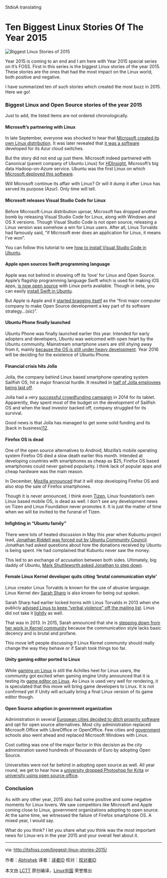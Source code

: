 StdioA translating

Ten Biggest Linux Stories Of The Year 2015
================================================================================
![Biggest Linux Stories of 2015](http://itsfoss.com/wp-content/uploads/2015/12/Biggest-Linux-Stories-2015.jpg)

Year 2015 is coming to an end and I am here with Year 2015 special series on It’s FOSS. First in this series is the biggest Linux stories of the year 2015. These stories are the ones that had the most impact on the Linux world, both positive and negative.

I have summarized ten of such stories which created the most buzz in 2015. Here we go!

### Biggest Linux and Open Source stories of the year 2015 ###

Just to add, the listed items are not ordered chronologically.

#### Microsoft’s partnering with Linux ####

In late September, everyone was shocked to hear that [Microsoft created its own Linux distribution][1]. It was later revealed that [it was a software][2] developed for its Azur cloud switches.

But the story did not end up just there. Microsoft indeed partnered with Canonical (parent company of Ubuntu Linux) for [HDInsight][3], Microsoft’s big data Hadoop-on-Azure service. Ubuntu was the first Linux on which [Microsoft deployed this software][4].

Will Microsoft continue its affair with Linux? Or will it dump it after Linux has served its purpose (Azur). Only time will tell.

#### Microsoft releases Visual Studio Code for Linux ####

Before Microsoft-Linux distribution uproar, Microsoft has dropped another bomb by releasing Visual Studio Code for Linux, along with Windows and OS X versions. Though Visual Studio Code is not open source, releasing a Linux version was somehow a win for Linux users. After all, Linus Torvalds had famously said, “if Microsoft ever does an application for Linux, it means I’ve won”.

You can follow this tutorial to see [how to install Visual Studio Code in Ubuntu][5].

#### Apple open sources Swift programming language ####

Apple was not behind in showing off its ‘love’ for Linux and Open Source. Apple’s flagship programming language Swift which is used for making iOS apps, [is now open source][6] with Linux ports available. Though in beta, you can easily [install Swift in Ubuntu][7].

But Apple is Apple and it [started bragging itself][8] as the “first major computer company to make Open Source development a key part of its software strategy…(sic)”.

#### Ubuntu Phone finally launched ####

Ubuntu Phone was finally launched earlier this year. Intended for early adopters and developers, Ubuntu was welcomed with open heart by the Ubuntu community. Mainstream smartphone users are still shying away from it, mainly [because the OS is still under heavy development][9]. Year 2016 will be deciding for the existence of Ubuntu Phone.

#### Financial crisis hits Jolla ####

Jolla, the company behind Linux based smartphone operating system Sailfish OS, hit a major financial hurdle. It resulted in [half of Jolla employees being laid off][10].

Jolla had a very [successful crowdfunding campaign][11] in 2014 for its tablet. Apparently, they spent most of the budget on the development of Sailfish OS and when the lead investor backed off, company struggled for its survival.

Good news is that Jolla has managed to get some solid funding and its ]back in business][12].

#### Firefox OS is dead ####

One of the open source alternatives to Android, Mozilla’s mobile operating system Firefox OS died a slow death earlier this month. Intended at developing countries with smartphones as cheap as $25, Firefox OS based smartphones could never gained popularity. I think lack of popular apps and cheap hardware was the main reason.

In December, [Mozilla announced][13] that it will stop developing Firefox OS and also stop the sale of Firefox smartphones.

Though it is never announced, I think even [Tizen][14], Linux foundation’s own Linux based mobile OS, is dead as well. I don’t see any development news on Tizen and Linux Foundation never promotes it. It is just the matter of time when we will be invited to the funeral of Tizen.

#### Infighting in “Ubuntu family” ####

There were lots of heated discussion in May this year when Kubuntu project lead, [Jonathan Riddell was forced out by Ubuntu Community Council][15]. Jonathan had asked questions about how the donations received by Ubuntu is being spent. He had complained that Kubuntu never saw the money.

This led to an exchange of accusation between both sides. Ultimately, big daddy of Ubuntu, [Mark Shuttleworth asked Jonathan to step down][16].

#### Female Linux Kernel developer quits citing ‘brutal communication style’ ####

Linux creator Linux Torvalds is known for the use of abusive language. Linux Kernel dev [Sarah Sharp][17] is also known for being out spoken.

Sarah Sharp had earlier locked horns with Linus Torvalds in 2013 when she publicly [advised Linus to keep “verbal violence” off the mailing list][18]. Linus did not take it [lightly][19] as well.

That was in 2013. In 2015, Sarah announced that she is [stepping down from her work in Kernel community][20] because the communication style lacks basic decency and is brutal and profane.

This move left people discussing if Linux Kernel community should really change the way they behave or if Sarah took things too far.

#### Unity gaming editor ported to Linux ####

While [gaming on Linux][21] is still the Achilles heel for Linux users, the community got excited when gaming engine Unity announced that it is testing its [game editor on Linux][22]. As Linux is used very well for rendering, it is speculated that this move will bring game developers to Linux. It is not confirmed yet if Unity will actually bring a final Linux version of its game editor though.

#### Open Source adoption in government organization ####

Administration in several [European cities decided to ditch proprity software][23] and opt for open source alternatives. Most city administration replaced Microsoft Office with LibreOffice or OpenOffice. Few cities and [government][24] schools also went ahead and replaced Microsoft Windows with Linux.

Cost cutting was one of the major factor in this decision as the city administration saved hundreds of thousands of Euro by adopting Open Source.

Universities were not far behind in adopting open source as well. All year round, we get to hear how a [university dropped Photoshop for Krita][25] or [university using open source office][26].

### Conclusion ###

As with any other year, 2015 also had some positive and some negative moments for Linux lovers. We saw competitors like Microsoft and Apple coming close to Linux, government organizations adopting to open source. At the same time, we witnessed the failure of Firefox smartphone OS. A mixed year, I would say.

What do you think? I let you share what you think was the most important news for Linux-ers in the year 2015 and your overall feel about it.

--------------------------------------------------------------------------------

via: http://itsfoss.com/biggest-linux-stories-2015/

作者：[Abhishek][a]
译者：[译者ID](https://github.com/译者ID)
校对：[校对者ID](https://github.com/校对者ID)

本文由 [LCTT](https://github.com/LCTT/TranslateProject) 原创编译，[Linux中国](https://linux.cn/) 荣誉推出

[a]:http://itsfoss.com/author/abhishek/
[1]:http://www.theregister.co.uk/2015/09/18/microsoft_has_developed_its_own_linux_repeat_microsoft_has_developed_its_own_linux/
[2]:http://arstechnica.com/information-technology/2015/09/microsoft-has-built-software-but-not-a-linux-distribution-for-its-software-switches/
[3]:https://azure.microsoft.com/en-us/services/hdinsight/
[4]:http://www.zdnet.com/article/microsoft-deploys-first-major-server-application-on-ubuntu-linux/
[5]:http://itsfoss.com/install-visual-studio-code-ubuntu/
[6]:http://itsfoss.com/swift-open-source-linux/
[7]:http://itsfoss.com/use-swift-linux/
[8]:https://business.facebook.com/itsfoss/photos/pb.115098615297581.-2207520000.1450817108./634288916711879/?type=3&theater
[9]:http://www.engadget.com/2015/07/24/ubuntu-phone-review/
[10]:http://techcrunch.com/2015/11/20/jolla-running-out-of-runway-for-its-android-alternative/
[11]:https://www.indiegogo.com/projects/jolla-tablet-world-s-first-crowdsourced-tablet#/
[12]:https://blog.jolla.com/jolla-back-business/
[13]:http://arstechnica.com/gadgets/2015/12/firefox-os-smartphones-are-dead/
[14]:https://www.tizen.org/
[15]:http://www.omgubuntu.co.uk/2015/05/kubuntu-project-lead-asked-to-step-down-by-ubuntu-community-council
[16]:http://www.cio.com/article/2926838/linux/mark-shuttleworth-ubuntu-community-council-ask-kubuntu-developer-to-step-down-as-leader.html
[17]:http://sarah.thesharps.us/
[18]:http://www.techeye.net/chips/linus-torvalds-and-intel-woman-in-sweary-spat
[19]:http://marc.info/?l=linux-kernel&m=137392506516022&w=2
[20]:http://www.networkworld.com/article/2988850/opensource-subnet/linux-kernel-dev-sarah-sharp-quits-citing-brutal-communications-style.html
[21]:http://itsfoss.com/linux-gaming-guide/
[22]:http://itsfoss.com/unity-gaming-engine-linux/
[23]:http://itsfoss.com/tag/open-source-adoption/
[24]:http://itsfoss.com/spanish-school-ditches-windows-ubuntu/
[25]:http://itsfoss.com/french-university-dumps-adobe-photoshop-open-source-app-krita/
[26]:http://itsfoss.com/hungarian-universities-switch-eurooffice/
